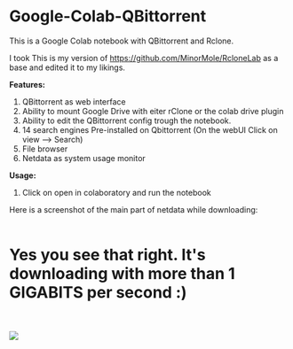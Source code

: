 # Google-Colab-QBittorrent

This is a Google Colab notebook with QBittorrent and Rclone.

I took This is my version of https://github.com/MinorMole/RcloneLab as a base and edited it to my likings.


<b>Features:</b>
1. QBittorrent as web interface
2. Ability to mount Google Drive with eiter rClone or the colab drive plugin
3. Ability to edit the QBittorrent config trough the notebook. 
4. 14 search engines Pre-installed on Qbittorrent (On the webUI Click on view --> Search)
5. File browser
6. Netdata as system usage monitor 



<b>Usage:</b>
1. Click on open in colaboratory and run the notebook


Here is a screenshot of the main part of netdata while downloading:
<br>
<br>

<h1><b>Yes you see that right. It's downloading with more than 1 GIGABITS per second :)</b></h1><br>
<br>

<img src="https://cdn.discordapp.com/attachments/565808099680714774/599906860249907200/unknown.png">
